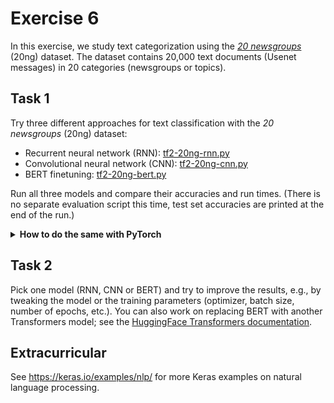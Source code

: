 # Exercise 6

In this exercise, we study text categorization using the [_20
newsgroups_](http://www.cs.cmu.edu/afs/cs.cmu.edu/project/theo-20/www/data/news20.html)
(20ng) dataset. The dataset contains 20,000 text documents (Usenet messages)
in 20 categories (newsgroups or topics). 

## Task 1

Try three different approaches for text classification with the _20 newsgroups_
(20ng) dataset:

- Recurrent neural network (RNN): [tf2-20ng-rnn.py](tf2-20ng-rnn.py)
- Convolutional neural network (CNN): [tf2-20ng-cnn.py](tf2-20ng-cnn.py)
- BERT finetuning: [tf2-20ng-bert.py](tf2-20ng-bert.py)

Run all three models and compare their accuracies and run times. (There is no
separate evaluation script this time, test set accuracies are printed at the end
of the run.)

<details><summary><b>How to do the same with PyTorch</b></summary>

Corresponding PyTorch scripts:

- Recurrent neural network (RNN): [pytorch_20ng_rnn.py](pytorch_20ng_rnn.py)
- Convolutional neural network (CNN): [pytorch_20ng_cnn.py](pytorch_20ng_cnn.py)
- BERT finetuning: [pytorch_20ng_bert.py](pytorch_20ng_bert.py)

</details>


## Task 2

Pick one model (RNN, CNN or BERT) and try to improve the results, e.g., by
tweaking the model or the training parameters (optimizer, batch size, number of
epochs, etc.). You can also work on replacing BERT with another Transformers
model; see the [HuggingFace Transformers
documentation](https://huggingface.co/transformers/).

## Extracurricular

See <https://keras.io/examples/nlp/> for more Keras examples on natural language
processing.
